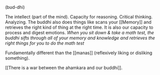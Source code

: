 (bʊd-dhi)

The intellect (part of the mind). Capacity for reasoning. Critical thinking. Analyzing. The buddhi also does things like scans your [[Memory]] and retrieves the right kind of thing at the right time. It is also our capacity to process and digest emotions.
	*When you sit down & take a math test, the buddhi sifts through all of your memory and knowledge and retrieves the right things for you to do the math test*

Fundamentally different than the [[manas]] (reflexively liking or disliking something).

[[There is a war between the ahamkara and our buddhi]].